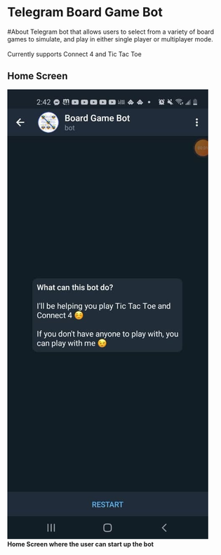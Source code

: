# Telegram Board Game Bot

#About
Telegram bot that allows users to select from a variety of board games to simulate, and play in either single player or multiplayer mode.
<br><br>
Currently supports Connect 4 and Tic Tac Toe

## Home Screen

![](images/home_screen.jpg)
<br>
**Home Screen where the user can start up the bot**


